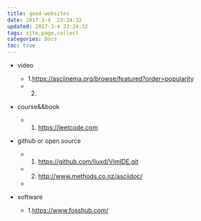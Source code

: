 ```yaml
---
title: good-websites
date: 2017-3-4  23:24:32
updated: 2017-3-4 23:24:32
tags: site,page,collect
categories: Docs
toc: true
---
```


- video
	- 1.https://asciinema.org/browse/featured?order=popularity
	- 2.


- course&&book
	- 1. https://leetcode.com


- github or open source
	- 1. https://github.com/liuxd/VimIDE.git
	- 2. http://www.methods.co.nz/asciidoc/
	- 

- software
	- 1.https://www.fosshub.com/